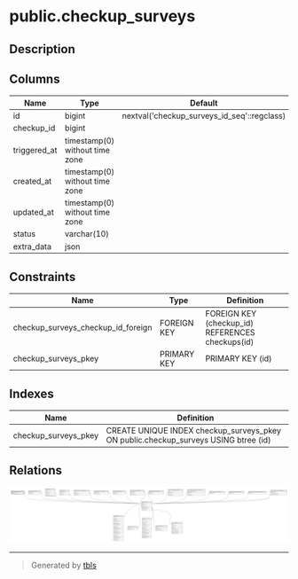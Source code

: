 # public.checkup_surveys

## Description

## Columns

| Name         | Type                           | Default                                     | Nullable | Parents                               |
| ------------ | ------------------------------ | ------------------------------------------- | -------- | ------------------------------------- |
| id           | bigint                         | nextval('checkup_surveys_id_seq'::regclass) | false    |                                       |
| checkup_id   | bigint                         |                                             | false    | [public.checkups](public.checkups.md) |
| triggered_at | timestamp(0) without time zone |                                             | false    |                                       |
| created_at   | timestamp(0) without time zone |                                             | true     |                                       |
| updated_at   | timestamp(0) without time zone |                                             | true     |                                       |
| status       | varchar(10)                    |                                             | false    |                                       |
| extra_data   | json                           |                                             | true     |                                       |

## Constraints

| Name                               | Type        | Definition                                       |
| ---------------------------------- | ----------- | ------------------------------------------------ |
| checkup_surveys_checkup_id_foreign | FOREIGN KEY | FOREIGN KEY (checkup_id) REFERENCES checkups(id) |
| checkup_surveys_pkey               | PRIMARY KEY | PRIMARY KEY (id)                                 |

## Indexes

| Name                 | Definition                                                                          |
| -------------------- | ----------------------------------------------------------------------------------- |
| checkup_surveys_pkey | CREATE UNIQUE INDEX checkup_surveys_pkey ON public.checkup_surveys USING btree (id) |

## Relations

![er](public.checkup_surveys.svg)

---

> Generated by [tbls](https://github.com/k1LoW/tbls)

